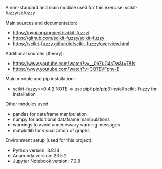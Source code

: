 A non-standard and main module used for this exercise: scikit-fuzzy/skfuzzy

Main sources and documentation:
- https://pypi.org/project/scikit-fuzzy/
- https://github.com/scikit-fuzzy/scikit-fuzzy
- https://scikit-fuzzy.github.io/scikit-fuzzy/overview.html

Additional sources (theory):
- https://www.youtube.com/watch?v=__0nZuG4sTw&t=781s
- https://www.youtube.com/watch?v=CBTEVFphv-E

Main module and pip installation:
- scikit-fuzzy==0.4.2
NOTE => use pip/!pip/pip3 install scikit-fuzzy for installation

Other modules used:
- pandas for dataframe manipulation
- numpy for additional dataframe manipulations
- warnings to avoid unnecessary warning messages
- matplotlib for visualization of graphs

Environment setup (used for this project):
- Python version: 3.8.18
- Anaconda version: 23.5.2
- Jupyter Notebook version: 7.0.8
